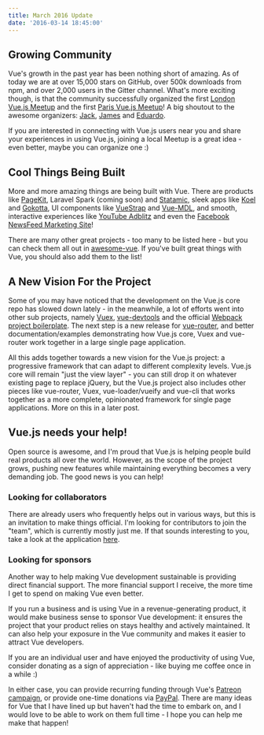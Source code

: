 ```yaml
---
title: March 2016 Update
date: '2016-03-14 18:45:00'
---
```

## Growing Community

Vue's growth in the past year has been nothing short of amazing. As of today we are at over 15,000 stars on GitHub, over 500k downloads from npm, and over 2,000 users in the Gitter channel. What's more exciting though, is that the community successfully organized the first [London Vue.js Meetup](http://www.meetup.com/London-Vue-js-Meetup/) and the first [Paris Vue.js Meetup](http://www.meetup.com/Vuejs-Paris/?scroll=true)! A big shoutout to the awesome organizers: [Jack](https://twitter.com/JackBarham), [James](https://twitter.com/onejamesbrowne/) and [Eduardo](https://twitter.com/posva/).

<!-- more -->

If you are interested in connecting with Vue.js users near you and share your experiences in using Vue.js, joining a local Meetup is a great idea - even better, maybe you can organize one :)

## Cool Things Being Built

More and more amazing things are being built with Vue. There are products like [PageKit](https://pagekit.com/), Laravel Spark (coming soon) and [Statamic](https://v2.statamic.com/), sleek apps like [Koel](http://koel.phanan.net/) and [Gokotta](https://github.com/Zhangdroid/Gokotta), UI components like [VueStrap](http://yuche.github.io/vue-strap/) and [Vue-MDL](http://posva.net/vue-mdl/), and smooth, interactive experiences like [YouTube Adblitz](https://adblitz.withyoutube.com) and even the [Facebook NewsFeed Marketing Site](https://newsfeed.fb.com/)!

There are many other great projects - too many to be listed here - but you can check them all out in [awesome-vue](https://github.com/vuejs/awesome-vue). If you've built great things with Vue, you should also add them to the list!

## A New Vision For the Project

Some of you may have noticed that the development on the Vue.js core repo has slowed down lately - in the meanwhile, a lot of efforts went into other sub projects, namely [Vuex](https://github.com/vuejs/vuex), [vue-devtools](https://github.com/vuejs/vue-devtools) and the official [Webpack project boilerplate](https://github.com/vuejs-templates/webpack). The next step is a new release for [vue-router](https://github.com/vuejs/vue-router), and better documentation/examples demonstrating how Vue.js core, Vuex and vue-router work together in a large single page application.

All this adds together towards a new vision for the Vue.js project: a progressive framework that can adapt to different complexity levels. Vue.js core will remain "just the view layer" - you can still drop it on whatever existing page to replace jQuery, but the Vue.js project also includes other pieces like vue-router, Vuex, vue-loader/vueify and vue-cli that works together as a more complete, opinionated framework for single page applications. More on this in a later post.

## Vue.js needs your help!

Open source is awesome, and I'm proud that Vue.js is helping people build real products all over the world. However, as the scope of the project grows, pushing new features while maintaining everything becomes a very demanding job. The good news is you can help!

### Looking for collaborators

There are already users who frequently helps out in various ways, but this is an invitation to make things official. I'm looking for contributors to join the "team", which is currently mostly just me. If that sounds interesting to you, take a look at the application [here](https://docs.google.com/forms/d/1SgDgKZqyivEf5xl0EOWNfs68Xy3f4oBzLXIlwlS0BIs/viewform).

### Looking for sponsors

Another way to help making Vue development sustainable is providing direct financial support. The more financial support I receive, the more time I get to spend on making Vue even better.

If you run a business and is using Vue in a revenue-generating product, it would make business sense to sponsor Vue development: it ensures the project that your product relies on stays healthy and actively maintained. It can also help your exposure in the Vue community and makes it easier to attract Vue developers.

If you are an individual user and have enjoyed the productivity of using Vue, consider donating as a sign of appreciation - like buying me coffee once in a while :)

In either case, you can provide recurring funding through Vue's [Patreon campaign](https://www.patreon.com/evanyou), or provide one-time donations via [PayPal](https://www.paypal.me/evanyou). There are many ideas for Vue that I have lined up but haven't had the time to embark on, and I would love to be able to work on them full time - I hope you can help me make that happen!